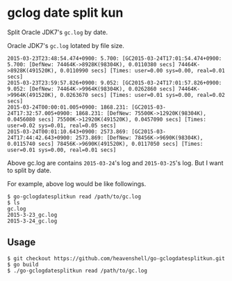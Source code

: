 gclog date split kun
====================

Split Oracle JDK7's `gc.log` by date.

Oracle JDK7's `gc.log` lotated by file size.

```
2015-03-23T23:48:54.474+0900: 5.700: [GC2015-03-24T17:01:54.474+0900: 5.700: [DefNew: 74464K->8928K(98304K), 0.0110380 secs] 74464K->8928K(491520K), 0.0110990 secs] [Times: user=0.00 sys=0.00, real=0.01 secs]
2015-03-23T23:59:57.826+0900: 9.052: [GC2015-03-24T17:01:57.826+0900: 9.052: [DefNew: 74464K->9964K(98304K), 0.0262860 secs] 74464K->9964K(491520K), 0.0263670 secs] [Times: user=0.01 sys=0.00, real=0.02 secs]
2015-03-24T00:00:01.005+0900: 1868.231: [GC2015-03-24T17:32:57.005+0900: 1868.231: [DefNew: 75500K->12920K(98304K), 0.0456080 secs] 75500K->12920K(491520K), 0.0457090 secs] [Times: user=0.02 sys=0.01, real=0.05 secs]
2015-03-24T00:01:10.643+0900: 2573.869: [GC2015-03-24T17:44:42.643+0900: 2573.869: [DefNew: 78456K->9690K(98304K), 0.0115740 secs] 78456K->9690K(491520K), 0.0117050 secs] [Times: user=0.01 sys=0.00, real=0.01 secs]
```
Above gc.log are contains `2015-03-24`'s log and `2015-03-25`'s log.
But I want to split by date.

For example, above log would be like followings.

```
$ go-gclogdatesplitkun read /path/to/gc.log
$ ls
gc.log
2015-3-23_gc.log
2015-3-24_gc.log
```

Usage
-----

```
$ git checkout https://github.com/heavenshell/go-gclogdatesplitkun.git
$ go build
$ ./go-gclogdatesplitkun read /path/to/gc.log
```
